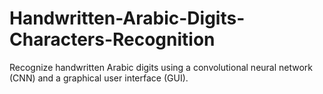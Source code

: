 # Handwritten-Arabic-Digits-Characters-Recognition
Recognize handwritten Arabic digits using a convolutional neural network (CNN) and a graphical user interface (GUI).
